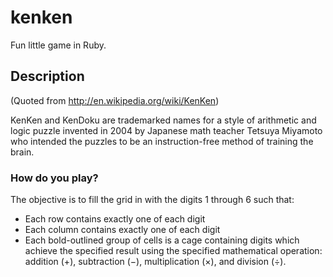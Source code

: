 # kenken

Fun little game in Ruby.

##  Description

(Quoted from http://en.wikipedia.org/wiki/KenKen)

KenKen and KenDoku are trademarked names for a style of arithmetic and logic puzzle invented in 2004 by Japanese math teacher Tetsuya Miyamoto who intended the puzzles to be an instruction-free method of training the brain.

### How do you play?
The objective is to fill the grid in with the digits 1 through 6 such that:

* Each row contains exactly one of each digit
* Each column contains exactly one of each digit
* Each bold-outlined group of cells is a cage containing digits which achieve the specified result using the specified mathematical operation: addition (+), subtraction (−), multiplication (×), and division (÷).